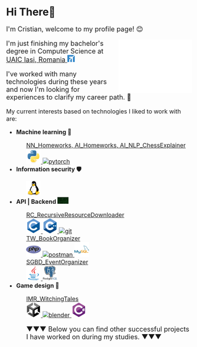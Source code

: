 <h1>Hi There👋</h1>
<p align="left" style="font-size: 18px">
I'm Cristian, welcome to my profile page! 😊
</p>
<img align="right" alt="hiii!!" width="200px" src="./images/hi.gif">
<p align="left" style="font-size: 18px">
I'm just finishing my bachelor's degree in Computer Science at 
<a href="https://www.info.uaic.ro/"> 
UAIC Iasi, Romania
<img alt="FII logo" width="20px" src="./images/logo-fii-300x292.png">
</a>
</p>
<p align="left" style="font-size: 18px">
I've worked with many technologies during these years and now I'm looking for experiences to clarify my career path. 📝
<p style="font-size: 16px">
My current interests based on technologies I liked to work with are:
<ul style="font-size: 16px">
  <li style="font-weight: bold">Machine learning 🧠</li>
  <ul style="list-style-type: none">
     <li style="display: inline-block"> <a href="https://github.com/cristian-roman/RN_2023"> NN_Homeworks, </li>
     <li style="display: inline-block"> <a href="https://github.com/cristian-roman/IA_2023_First_Homeworks"> AI_Homeworks, </li>
     <li style="display: inline-block"> <a href="https://github.com/cristian-roman/ExplainedChessIA"> AI_NLP_ChessExplainer
     <li><a href="https://www.python.org" target="_blank" rel="noreferrer"> <img src="https://raw.githubusercontent.com/devicons/devicon/master/icons/python/python-original.svg" alt="python" width="40" height="40"/> </a>
     <a href="https://pytorch.org/" target="_blank" rel="noreferrer"> <img src="https://www.vectorlogo.zone/logos/pytorch/pytorch-icon.svg" alt="pytorch" width="40" height="40"/> </a></li>
  </ul>
  <li style="font-weight: bold">Information security 🛡️</li>
  <ul style="list-style-type: none">
     <li style="display: inline-block">
     <a href="https://www.linux.org/" target="_blank" rel="noreferrer"> <img src="https://raw.githubusercontent.com/devicons/devicon/master/icons/linux/linux-original.svg" alt="linux" width="40" height="40"/> </a>
     </li>
  </ul>
  <li style="font-weight: bold"> API | Backend <img alt="bits..." width="30px" src="./images/bits.gif"></li>
  <ul style="list-style-type: none">
     <li> <a href="https://github.com/cristian-roman/rc_p1"> RC_RecursiveResourceDownloader </li>
     <li>
     <a href="https://www.cprogramming.com/" target="_blank" rel="noreferrer"> <img src="https://raw.githubusercontent.com/devicons/devicon/master/icons/c/c-original.svg" alt="c" width="40" height="40"/> </a> 
     <a href="https://www.w3schools.com/cpp/" target="_blank" rel="noreferrer"> <img src="https://raw.githubusercontent.com/devicons/devicon/master/icons/cplusplus/cplusplus-original.svg" alt="cplusplus" width="40" height="40"/> </a>
     <a href="https://git-scm.com/" target="_blank" rel="noreferrer"> <img src="https://www.vectorlogo.zone/logos/git-scm/git-scm-icon.svg" alt="git" width="40" height="40"/> </a>
     </li> 
     <li style="display: inline-block"> <a href="https://github.com/hututudor/boo"> TW_BookOrganizer </li>
     <li> 
     <a href="https://www.php.net" target="_blank" rel="noreferrer"> <img src="https://raw.githubusercontent.com/devicons/devicon/master/icons/php/php-original.svg" alt="php" width="40" height="40"/> </a> 
     <a href="https://postman.com" target="_blank" rel="noreferrer"> <img src="https://www.vectorlogo.zone/logos/getpostman/getpostman-icon.svg" alt="postman" width="40" height="40"/> </a>
     <a href="https://www.mysql.com/" target="_blank" rel="noreferrer"> <img src="https://raw.githubusercontent.com/devicons/devicon/master/icons/mysql/mysql-original-wordmark.svg" alt="mysql" width="40" height="40"/> </a>  
     </li>
     <li> <a href="https://github.com/Starpuff/FII-SGBD"> SGBD_EventOrganizer </li>
     <a href="https://www.java.com" target="_blank" rel="noreferrer"> <img src="https://raw.githubusercontent.com/devicons/devicon/master/icons/java/java-original.svg" alt="java" width="40" height="40"/> </a>
     <a href="https://www.postgresql.org" target="_blank" rel="noreferrer"> <img src="https://raw.githubusercontent.com/devicons/devicon/master/icons/postgresql/postgresql-original-wordmark.svg" alt="postgresql" width="40" height="40"/> </a>  
     </li>
  </ul>
  <li style="font-weight: bold">Game design 👾</li>
     <ul style="list-style-type: none">
      <li style="display: inline-block"> <a href="https://github.com/Starpuff/IMRWitchingTales"> IMR_WitchingTales 
      </li>
      <li>
      <a href="https://www.unity.com" target="_blank" rel="noreferrer"> <img src="https://raw.githubusercontent.com/devicons/devicon/master/icons/unity/unity-original.svg" alt="unity" width="40" height="40"/> </a>
      <a href="https://www.blender.org/" target="_blank" rel="noreferrer"> <img src="https://download.blender.org/branding/community/blender_community_badge_white.svg" alt="blender" width="40" height="40"/> </a>
      <a href="https://www.w3schools.com/cs/" target="_blank" rel="noreferrer"> <img src="https://raw.githubusercontent.com/devicons/devicon/master/icons/csharp/csharp-original.svg" alt="csharp" width="40" height="40"/> </a>
      </li>
</p>
</p>
<p align="left" style="font-size: 18px">
▼▼▼ Below you can find other successful projects I have worked on during my studies. ▼▼▼
</p>
